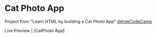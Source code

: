 # Cat Photo App



Project from "Learn HTML by building a Cat Photo App" [@freeCodeCamp](https://www.freecodecamp.org/learn/2022/responsive-web-design/)

Live Preview | [CatPhoto App]
